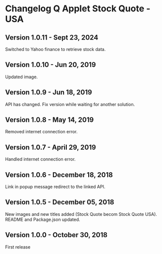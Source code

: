 # Changelog Q Applet Stock Quote - USA

## Version 1.0.11 - Sept 23, 2024

Switched to Yahoo finance to retrieve stock data.

## Version 1.0.10 - Jun 20, 2019

Updated image.

## Version 1.0.9 - Jun 18, 2019

API has changed. Fix version while waiting for another solution.

## Version 1.0.8 - May 14, 2019

Removed internet connection error.

## Version 1.0.7 - April 29, 2019

Handled internet connection error.

## Version 1.0.6 - December 18, 2018

Link in popup message redirect to the linked API.

## Version 1.0.5 - December 05, 2018

New images and new titles added (Stock Quote becom Stock Quote USA).
README and Package.json updated.

## Version 1.0.0 - October 30, 2018

First release
